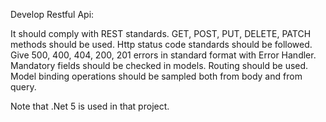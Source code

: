 Develop Restful Api:

It should comply with REST standards.
GET, POST, PUT, DELETE, PATCH methods should be used.
Http status code standards should be followed.
Give 500, 400, 404, 200, 201 errors in standard format with Error Handler.
Mandatory fields should be checked in models.
Routing should be used.
Model binding operations should be sampled both from body and from query.

Note that .Net 5 is used in that project.
